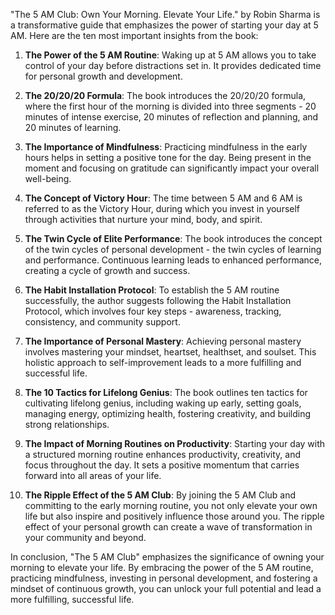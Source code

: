 "The 5 AM Club: Own Your Morning. Elevate Your Life." by Robin Sharma is a transformative guide that emphasizes the power of starting your day at 5 AM. Here are the ten most important insights from the book:

1. **The Power of the 5 AM Routine**: Waking up at 5 AM allows you to take control of your day before distractions set in. It provides dedicated time for personal growth and development.

2. **The 20/20/20 Formula**: The book introduces the 20/20/20 formula, where the first hour of the morning is divided into three segments - 20 minutes of intense exercise, 20 minutes of reflection and planning, and 20 minutes of learning.

3. **The Importance of Mindfulness**: Practicing mindfulness in the early hours helps in setting a positive tone for the day. Being present in the moment and focusing on gratitude can significantly impact your overall well-being.

4. **The Concept of Victory Hour**: The time between 5 AM and 6 AM is referred to as the Victory Hour, during which you invest in yourself through activities that nurture your mind, body, and spirit.

5. **The Twin Cycle of Elite Performance**: The book introduces the concept of the twin cycles of personal development - the twin cycles of learning and performance. Continuous learning leads to enhanced performance, creating a cycle of growth and success.

6. **The Habit Installation Protocol**: To establish the 5 AM routine successfully, the author suggests following the Habit Installation Protocol, which involves four key steps - awareness, tracking, consistency, and community support.

7. **The Importance of Personal Mastery**: Achieving personal mastery involves mastering your mindset, heartset, healthset, and soulset. This holistic approach to self-improvement leads to a more fulfilling and successful life.

8. **The 10 Tactics for Lifelong Genius**: The book outlines ten tactics for cultivating lifelong genius, including waking up early, setting goals, managing energy, optimizing health, fostering creativity, and building strong relationships.

9. **The Impact of Morning Routines on Productivity**: Starting your day with a structured morning routine enhances productivity, creativity, and focus throughout the day. It sets a positive momentum that carries forward into all areas of your life.

10. **The Ripple Effect of the 5 AM Club**: By joining the 5 AM Club and committing to the early morning routine, you not only elevate your own life but also inspire and positively influence those around you. The ripple effect of your personal growth can create a wave of transformation in your community and beyond.

In conclusion, "The 5 AM Club" emphasizes the significance of owning your morning to elevate your life. By embracing the power of the 5 AM routine, practicing mindfulness, investing in personal development, and fostering a mindset of continuous growth, you can unlock your full potential and lead a more fulfilling, successful life.